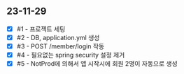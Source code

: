 ## 23-11-29
- [x] #1 - 프로젝트 세팅
- [x] #2 - DB, application.yml 생성
- [x] #3 - POST /member/login 작동
- [x] #4 - 필요없는 spring security 설정 제거
- [x] #5 - NotProd에 의해서 앱 시작시에 회원 2명이 자동으로 생성